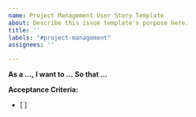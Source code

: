 ```yaml
---
name: Project Management User Story Template
about: Describe this issue template's purpose here.
title: ''
labels: "#project-management"
assignees: ''

---
```


**As a ...,**
**I want to ...**
**So that ...**

**Acceptance Criteria:**
- [ ]
